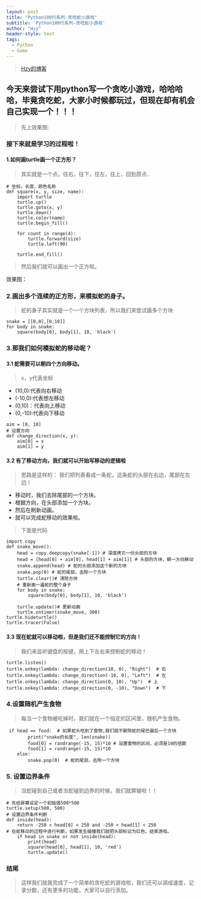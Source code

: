 ```yaml
---
layout: post
title: "Python100行系列-贪吃蛇小游戏"
subtitle: 'Python100行系列-贪吃蛇小游戏'
author: "Hzy"
header-style: text
tags:
  - Python
  - Game
---
```



> [Hzy的博客](https://hezeyaun.cn)

## 今天来尝试下用python写一个贪吃小游戏，哈哈哈哈，毕竟贪吃蛇，大家小时候都玩过，但现在却有机会自己实现一个！！！


> 先上效果图:



### 接下来就是学习的过程啦！


#### 1.如何画turtle画一个正方形？

> 其实就是一个点，往右，往下，往左，往上，回到原点..

```
# 坐标，长度，颜色名称
def square(x, y, size, name):
    import turtle
    turtle.up()
    turtle.goto(x, y)
    turtle.down()
    turtle.color(name)
    turtle.begin_fill()

    for count in range(4):
        turtle.forward(size)
        turtle.left(90)

    turtle.end_fill()
```

> 然后我们就可以画出一个正方啦。

效果图：


### 2.画出多个连续的正方形，来模拟蛇的身子。

> 蛇的身子其实就是一个一个方块列表，所以我们来尝试画多个方块

```
snake = [[0,0],[0,10]]
for body in snake:  
    square(body[0], body[1], 10, 'black')
```

### 3.那我们如何模拟蛇的移动呢？

#### 3.1 蛇需要可以朝四个方向移动。


> x，y代表坐标

* (10,0):代表向右移动
* (-10,0):代表想左移动
* (0,10)：代表向上移动
* (0,-10):代表向下移动

```
aim = [0, 10]
# 设置方向
def change_direction(x, y):
    aim[0] = x
    aim[1] = y
```

#### 3.2 有了移动方向，我们就可以开始写移动的逻辑啦

>思路是这样的：
> 我们把列表看成一条蛇，这条蛇的头部在右边，尾部在左边！

* 移动时，我们去除尾部的一个方块。
* 根据方向，在头部添加一个方块。
* 然后在刷新动画。
* 就可以完成蛇移动的效果啦。

> 下面是代码

```
import copy
def snake_move():
    head = copy.deepcopy(snake[-1]) # 深度拷贝一份头部的方块
    head = [head[0] + aim[0], head[1] + aim[1]] # 头部的方块，朝一方向移动
    snake.append(head) # 蛇的头部添加这个新的方块
    snake.pop(0) # 蛇的尾部，去除一个方块
    turtle.clear()# 清除方块
    # 重新画一遍蛇的整个身子
    for body in snake:
        square(body[0], body[1], 10, 'black')

    turtle.update()# 更新动画
    turtle.ontimer(snake_move, 300)
turtle.hideturtle()
turtle.tracer(False)
```

#### 3.3 现在蛇就可以移动啦，但是我们还不能控制它的方向！

> 我们来监听键盘的按键，用上下左右来控制蛇的移动！

```
turtle.listen()
turtle.onkey(lambda: change_direction(10, 0), "Right")  # 右
turtle.onkey(lambda: change_direction(-10, 0), "Left")  # 左
turtle.onkey(lambda: change_direction(0, 10), "Up")  # 上
turtle.onkey(lambda: change_direction(0, -10), "Down")  # 下
```


### 4.设置随机产生食物

>每当一个食物被吃掉时，我们就在一个指定的区间里，随机产生食物。

```
 if head == food:  # 如果蛇头吃到了食物,我们就不删除蛇的尾巴最后一个方块
        print("snake的长度", len(snake))
        food[0] = randrange(-15, 15)*10 # 设置食物的区间，必须是10的倍数
        food[1] = randrange(-15, 15)*10
    else:
        snake.pop(0)  # 蛇的尾部，去除一个方块
```

### 5. 设置边界条件

> 当蛇碰到自己或者当蛇碰到边界的时候，我们就算输啦！！

```
# 先给屏幕设定一个初始值500*500
turtle.setup(500, 500)
# 设置边界条件判断
def inside(head):
    return -250 < head[0] < 250 and -250 < head[1] < 250
# 在蛇移动的过程中进行判断，如果发生碰撞我们就把头部标记为红色，结束游戏。
    if head in snake or not inside(head):
        print(head)
        square(head[0], head[1], 10, 'red')
        turtle.update()
```


### 结尾

> 这样我们就我完成了一个简单的贪吃蛇的游戏啦，我们还可以调成速度，记录分数，还有更多的功能，大家可以自行添加。

